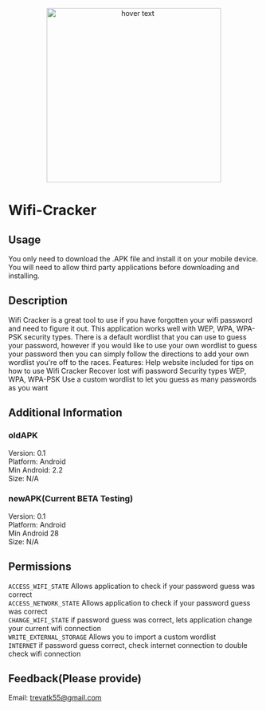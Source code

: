 <p align="center">
  <img src=https://github.com/themrbigfoot/Wifi-Cracker/blob/master/web_hi_res_512.png height="350" width="350" title="hover text">
</p>

Wifi-Cracker
============

## Usage
You only need to download the .APK file and install it on your mobile device. You will need to allow third party applications before downloading and installing. 


Description
------------
Wifi Cracker is a great tool to use if you have forgotten your wifi password and need to figure it out. This application works well with WEP, WPA, WPA-PSK security types. There is a default wordlist that you can use to guess your password, however if you would like to use your own wordlist to guess your password then you can simply follow the directions to add your own wordlist you're off to the races.
Features:
Help website included for tips on how to use Wifi Cracker
Recover lost wifi password
Security types WEP, WPA, WPA-PSK
Use a custom wordlist to let you guess as many passwords as you want

Additional Information
------------
### oldAPK <br>
Version: 0.1<br>
Platform: Android <br>
Min Android: 2.2 <br>
Size: N/A <br>

### newAPK(Current BETA Testing) <br>
Version: 0.1<br>
Platform: Android <br> 
Min Android 28 <br>
Size: N/A <br>


Permissions
------------
<code>ACCESS_WIFI_STATE</code> Allows application to check if your password guess was correct<br>
<code>ACCESS_NETWORK_STATE</code> Allows application to check if your password guess was correct<br>
<code>CHANGE_WIFI_STATE</code> if password guess was correct, lets application change your current wifi connection <br>
<code>WRITE_EXTERNAL_STORAGE</code> Allows you to import a custom wordlist <br>
<code>INTERNET</code> if password guess correct, check internet connection to double check wifi connection <br>

Feedback(Please provide)
------------



Email: trevatk55@gmail.com
